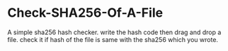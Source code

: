 # Check-SHA256-Of-A-File
 A simple sha256 hash checker. write the hash code then drag and drop a file. check it if hash of the file is same with the sha256 which you wrote. 
